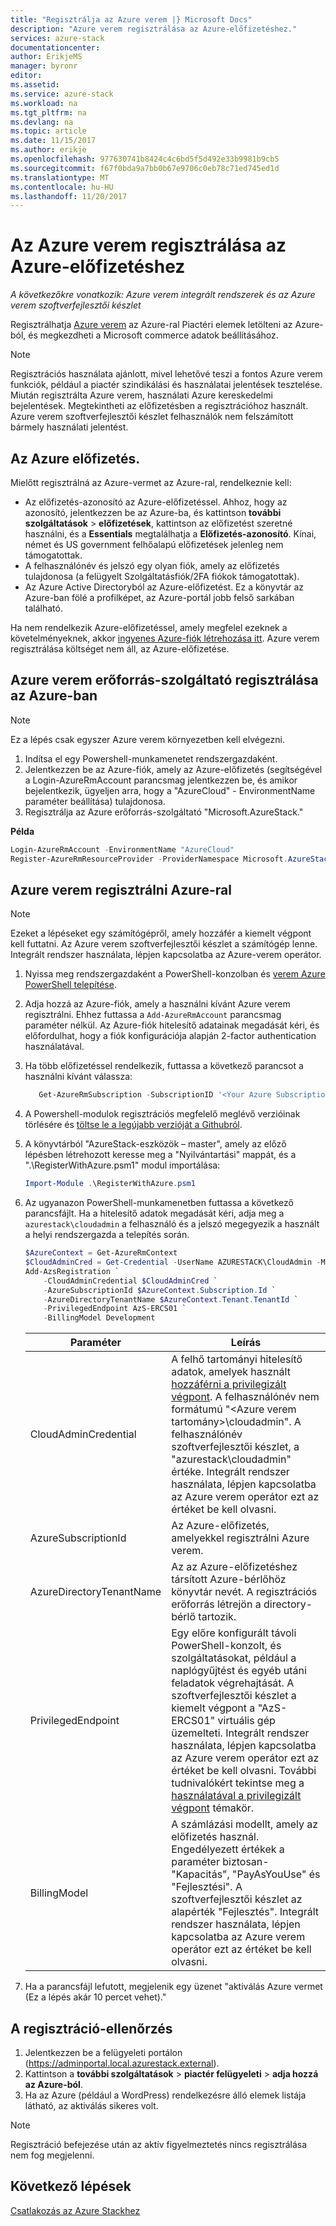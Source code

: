 ```yaml
---
title: "Regisztrálja az Azure verem |} Microsoft Docs"
description: "Azure verem regisztrálása az Azure-előfizetéshez."
services: azure-stack
documentationcenter: 
author: ErikjeMS
manager: byronr
editor: 
ms.assetid: 
ms.service: azure-stack
ms.workload: na
ms.tgt_pltfrm: na
ms.devlang: na
ms.topic: article
ms.date: 11/15/2017
ms.author: erikje
ms.openlocfilehash: 977630741b8424c4c6bd5f5d492e33b9981b9cb5
ms.sourcegitcommit: f67f0bda9a7bb0b67e9706c0eb78c71ed745ed1d
ms.translationtype: MT
ms.contentlocale: hu-HU
ms.lasthandoff: 11/20/2017
---
```

# <a name="register-azure-stack-with-your-azure-subscription"></a>Az Azure verem regisztrálása az Azure-előfizetéshez

*A következőkre vonatkozik: Azure verem integrált rendszerek és az Azure verem szoftverfejlesztői készlet*

Regisztrálhatja [Azure verem](azure-stack-poc.md) az Azure-ral Piactéri elemek letölteni az Azure-ból, és megkezdheti a Microsoft commerce adatok beállításához. 

> [!NOTE]
>Regisztrációs használata ajánlott, mivel lehetővé teszi a fontos Azure verem funkciók, például a piactér szindikálási és használatai jelentések tesztelése. Miután regisztrálta Azure verem, használati Azure kereskedelmi bejelentések. Megtekintheti az előfizetésben a regisztrációhoz használt. Azure verem szoftverfejlesztői készlet felhasználók nem felszámított bármely használati jelentést.
>


## <a name="get-azure-subscription"></a>Az Azure előfizetés.

Mielőtt regisztrálná az Azure-vermet az Azure-ral, rendelkeznie kell:

- Az előfizetés-azonosító az Azure-előfizetéssel. Ahhoz, hogy az azonosító, jelentkezzen be az Azure-ba, és kattintson **további szolgáltatások** > **előfizetések**, kattintson az előfizetést szeretné használni, és a **Essentials** megtalálhatja a **Előfizetés-azonosító**. Kínai, német és US government felhőalapú előfizetések jelenleg nem támogatottak.
- A felhasználónév és jelszó egy olyan fiók, amely az előfizetés tulajdonosa (a felügyelt Szolgáltatásfiók/2FA fiókok támogatottak).
- Az Azure Active Directoryból az Azure-előfizetést. Ez a könyvtár az Azure-ban fölé a profilképet, az Azure-portál jobb felső sarkában található. 

Ha nem rendelkezik Azure-előfizetéssel, amely megfelel ezeknek a követelményeknek, akkor [ingyenes Azure-fiók létrehozása itt](https://azure.microsoft.com/en-us/free/?b=17.06). Azure verem regisztrálása költséget nem áll, az Azure-előfizetése.



## <a name="register-azure-stack-resource-provider-in-azure"></a>Azure verem erőforrás-szolgáltató regisztrálása az Azure-ban
> [!NOTE] 
> Ez a lépés csak egyszer Azure verem környezetben kell elvégezni.
>

1. Indítsa el egy Powershell-munkamenetet rendszergazdaként.
2. Jelentkezzen be az Azure-fiók, amely az Azure-előfizetés (segítségével a Login-AzureRmAccount parancsmag jelentkezzen be, és amikor bejelentkezik, ügyeljen arra, hogy a "AzureCloud" - EnvironmentName paraméter beállítása) tulajdonosa.
3. Regisztrálja az Azure erőforrás-szolgáltató "Microsoft.AzureStack."

**Példa** 
```Powershell
Login-AzureRmAccount -EnvironmentName "AzureCloud"
Register-AzureRmResourceProvider -ProviderNamespace Microsoft.AzureStack
```

## <a name="register-azure-stack-with-azure"></a>Azure verem regisztrálni Azure-ral

> [!NOTE]
> Ezeket a lépéseket egy számítógépről, amely hozzáfér a kiemelt végpont kell futtatni. Az Azure verem szoftverfejlesztői készlet a számítógép lenne. Integrált rendszer használata, lépjen kapcsolatba az Azure-verem operátor.
>

1. Nyissa meg rendszergazdaként a PowerShell-konzolban és [verem Azure PowerShell telepítése](azure-stack-powershell-install.md).  

2. Adja hozzá az Azure-fiók, amely a használni kívánt Azure verem regisztrálni. Ehhez futtassa a `Add-AzureRmAccount` parancsmag paraméter nélkül. Az Azure-fiók hitelesítő adatainak megadását kéri, és előfordulhat, hogy a fiók konfigurációja alapján 2-factor authentication használatával.  

3. Ha több előfizetéssel rendelkezik, futtassa a következő parancsot a használni kívánt válassza:  

   ```powershell
      Get-AzureRmSubscription -SubscriptionID '<Your Azure Subscription GUID>' | Select-AzureRmSubscription
   ```

4. A Powershell-modulok regisztrációs megfelelő meglévő verzióinak törlésére és [töltse le a legújabb verzióját a Githubról](azure-stack-powershell-download.md).  

5. A könyvtárból "AzureStack-eszközök – master", amely az előző lépésben létrehozott keresse meg a "Nyilvántartási" mappát, és a ".\RegisterWithAzure.psm1" modul importálása:  

   ```powershell 
   Import-Module .\RegisterWithAzure.psm1 
   ```

6. Az ugyanazon PowerShell-munkamenetben futtassa a következő parancsfájlt. Ha a hitelesítő adatok megadását kéri, adja meg a `azurestack\cloudadmin` a felhasználó és a jelszó megegyezik a használt a helyi rendszergazda a telepítés során.  

   ```powershell
   $AzureContext = Get-AzureRmContext
   $CloudAdminCred = Get-Credential -UserName AZURESTACK\CloudAdmin -Message "Enter the cloud domain credentials to access the privileged endpoint"
   Add-AzsRegistration `
       -CloudAdminCredential $CloudAdminCred `
       -AzureSubscriptionId $AzureContext.Subscription.Id `
       -AzureDirectoryTenantName $AzureContext.Tenant.TenantId `
       -PrivilegedEndpoint AzS-ERCS01 `
       -BillingModel Development 
   ```

   | Paraméter | Leírás |
   | -------- | ------------- |
   | CloudAdminCredential | A felhő tartományi hitelesítő adatok, amelyek használt [hozzáférni a privilegizált végpont](azure-stack-privileged-endpoint.md#access-the-privileged-endpoint). A felhasználónév nem formátumú "\<Azure verem tartomány\>\cloudadmin". A felhasználónév szoftverfejlesztői készlet, a "azurestack\cloudadmin" értéke. Integrált rendszer használata, lépjen kapcsolatba az Azure verem operátor ezt az értéket be kell olvasni.|
   | AzureSubscriptionId | Az Azure-előfizetés, amelyekkel regisztrálni Azure verem.|
   | AzureDirectoryTenantName | Az az Azure-előfizetéshez társított Azure-bérlőhöz könyvtár nevét. A regisztrációs erőforrás létrejön a directory-bérlő tartozik. |
   | PrivilegedEndpoint | Egy előre konfigurált távoli PowerShell-konzolt, és szolgáltatásokat, például a naplógyűjtést és egyéb utáni feladatok végrehajtását. A szoftverfejlesztői készlet a kiemelt végpont a "AzS-ERCS01" virtuális gép üzemelteti. Integrált rendszer használata, lépjen kapcsolatba az Azure verem operátor ezt az értéket be kell olvasni. További tudnivalókért tekintse meg a [használatával a privilegizált végpont](azure-stack-privileged-endpoint.md) témakör.|
   | BillingModel | A számlázási modellt, amely az előfizetés használ. Engedélyezett értékek a paraméter biztosan-"Kapacitás", "PayAsYouUse" és "Fejlesztési". A szoftverfejlesztői készlet az alapérték "Fejlesztés". Integrált rendszer használata, lépjen kapcsolatba az Azure verem operátor ezt az értéket be kell olvasni. |

7. Ha a parancsfájl lefutott, megjelenik egy üzenet "aktiválás Azure vermet (Ez a lépés akár 10 percet vehet)." 

## <a name="verify-the-registration"></a>A regisztráció-ellenőrzés

1. Jelentkezzen be a felügyeleti portálon (https://adminportal.local.azurestack.external).
2. Kattintson a **további szolgáltatások** > **piactér felügyeleti** > **adja hozzá az Azure-ból**.
3. Ha az Azure (például a WordPress) rendelkezésre álló elemek listája látható, az aktiválás sikeres volt.

> [!NOTE]
> Regisztráció befejezése után az aktív figyelmeztetés nincs regisztrálása nem fog megjelenni.

## <a name="next-steps"></a>Következő lépések

[Csatlakozás az Azure Stackhez](azure-stack-connect-azure-stack.md)

